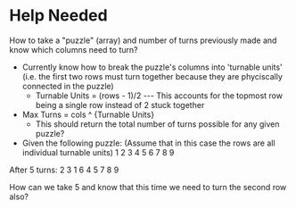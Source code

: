 # Help Needed

How to take a "puzzle" (array) and number of turns previously made and know which columns need to turn? 
- Currently know how to break the puzzle's columns into 'turnable units' (i.e. the first two rows must turn together because they are phyciscally connected in the puzzle)
  - Turnable Units = (rows - 1)/2 --- This accounts for the topmost row being a single row instead of 2 stuck together
- Max Turns = cols ^ {Turnable Units}
  - This should return the total number of turns possible for any given puzzle? 
- Given the following puzzle: (Assume that in this case the rows are all individual turnable units) 
    1 2 3 
    4 5 6 
    7 8 9

After 5 turns: 
    2 3 1
    6 4 5
    7 8 9

How can we take 5 and know that this time we need to turn the second row also? 
